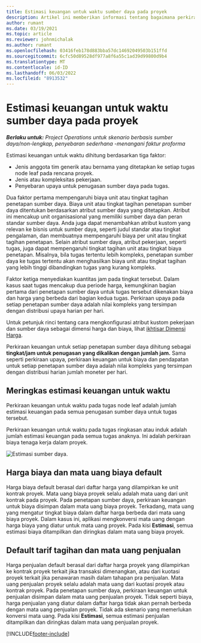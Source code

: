 ```yaml
---
title: Estimasi keuangan untuk waktu sumber daya pada proyek
description: Artikel ini memberikan informasi tentang bagaimana perkiraan keuangan untuk waktu dihitung.
author: rumant
ms.date: 03/19/2021
ms.topic: article
ms.reviewer: johnmichalak
ms.author: rumant
ms.openlocfilehash: 03416feb178d883bba57dc14692049503b151ffd
ms.sourcegitcommit: 6cfc50d89528df977a8f6a55c1ad39d99800d9b4
ms.translationtype: MT
ms.contentlocale: id-ID
ms.lasthandoff: 06/03/2022
ms.locfileid: "8913532"
---
```

# <a name="financial-estimates-for-resource-time-on-projects"></a>Estimasi keuangan untuk waktu sumber daya pada proyek

_**Berlaku untuk:** Project Operations untuk skenario berbasis sumber daya/non-lengkap, penyebaran sederhana -menangani faktur proforma_

Estimasi keuangan untuk waktu dihitung berdasarkan tiga faktor: 

- Jenis anggota tim generik atau bernama yang ditetapkan ke setiap tugas node leaf pada rencana proyek. 
- Jenis atau kompleksitas pekerjaan.
- Penyebaran upaya untuk penugasan sumber daya pada tugas. 

Dua faktor pertama mempengaruhi biaya unit atau tingkat tagihan penetapan sumber daya. Biaya unit atau tingkat tagihan penetapan sumber daya ditentukan berdasarkan atribut sumber daya yang ditetapkan. Atribut ini mencakup unit organisasional yang memiliki sumber daya dan peran standar sumber daya. Anda juga dapat menambahkan atribut kustom yang relevan ke bisnis untuk sumber daya, seperti judul standar atau tingkat pengalaman, dan membuatnya mempengaruhi biaya per unit atau tingkat tagihan penetapan.
Selain atribut sumber daya, atribut pekerjaan, seperti tugas, juga dapat mempengaruhi tingkat tagihan unit atau tingkat biaya penetapan. Misalnya, bila tugas tertentu lebih kompleks, penetapan sumber daya ke tugas tertentu akan menghasilkan biaya unit atau tingkat tagihan yang lebih tinggi dibandingkan tugas yang kurang kompleks.   

Faktor ketiga menyediakan kuantitas jam pada tingkat tersebut. Dalam kasus saat tugas mencakup dua periode harga, kemungkinan bagian pertama dari penetapan sumber daya untuk tugas tersebut dikenakan biaya dan harga yang berbeda dari bagian kedua tugas. Perkiraan upaya pada setiap penetapan sumber daya adalah nilai kompleks yang tersimpan dengan distribusi upaya harian per hari.

Untuk petunjuk rinci tentang cara mengkonfigurasi atribut kustom pekerjaan dan sumber daya sebagai dimensi harga dan biaya, lihat [ikhtisar Dimensi Harga](../pricing-costing/pricing-dimensions-overview.md).

Perkiraan keuangan untuk setiap penetapan sumber daya dihitung sebagai **tingkat/jam untuk penugasan yang dikalikan dengan jumlah jam.**  Sama seperti perkiraan upaya, perkiraan keuangan untuk biaya dan pendapatan untuk setiap penetapan sumber daya adalah nilai kompleks yang tersimpan dengan distribusi harian jumlah moneter per hari. 

## <a name="summarizing-financial-estimates-for-time"></a>Meringkas estimasi keuangan untuk waktu
Perkiraan keuangan untuk waktu pada tugas node leaf adalah jumlah estimasi keuangan pada semua penugasan sumber daya untuk tugas tersebut.

Perkiraan keuangan untuk waktu pada tugas ringkasan atau induk adalah jumlah estimasi keuangan pada semua tugas anaknya. Ini adalah perkiraan biaya tenaga kerja dalam proyek. 

![Estimasi sumber daya.](./media/navigation12.png)

## <a name="default-cost-price-and-cost-currency"></a>Harga biaya dan mata uang biaya default

Harga biaya default berasal dari daftar harga yang dilampirkan ke unit kontrak proyek. Mata uang biaya proyek selalu adalah mata uang dari unit kontrak pada proyek. Pada penetapan sumber daya, perkiraan keuangan untuk biaya disimpan dalam mata uang biaya proyek. Terkadang, mata uang yang mengatur tingkat biaya dalam daftar harga berbeda dari mata uang biaya proyek. Dalam kasus ini, aplikasi mengkonversi mata uang dengan harga biaya yang diatur untuk mata uang proyek. Pada kisi **Estimasi**, semua estimasi biaya ditampilkan dan diringkas dalam mata uang biaya proyek. 

## <a name="default-bill-rate-and-sales-currency"></a>Default tarif tagihan dan mata uang penjualan

Harga penjualan default berasal dari daftar harga proyek yang dilampirkan ke kontrak proyek terkait jika transaksi dimenangkan, atau dari kuotasi proyek terkait jika penawaran masih dalam tahapan pra penjualan. Mata uang penjualan proyek selalu adalah mata uang dari kuotasi proyek atau kontrak proyek. Pada penetapan sumber daya, perkiraan keuangan untuk penjualan disimpan dalam mata uang penjualan proyek. Tidak seperti biaya, harga penjualan yang diatur dalam daftar harga tidak akan pernah berbeda dengan mata uang penjualan proyek. Tidak ada skenario yang memerlukan konversi mata uang. Pada kisi **Estimasi**, semua estimasi penjualan ditampilkan dan diringkas dalam mata uang penjualan proyek. 

[!INCLUDE[footer-include](../includes/footer-banner.md)]
